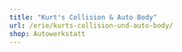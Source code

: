 ```yaml
---
title: "Kurt's Collision & Auto Body"
url: /erie/kurts-collision-und-auto-body/
shop: Autowerkstatt
---
```

